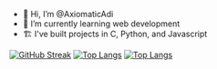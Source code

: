 - 👋 Hi, I’m @AxiomaticAdi
- 🌱 I’m currently learning web development
- 🏗️ I've built projects in C, Python, and Javascript

[![GitHub Streak](https://streak-stats.demolab.com/?user=AxiomaticAdi)](https://git.io/streak-stats)
[![Top Langs](https://github-readme-stats.vercel.app/api/top-langs/?username=AxiomaticAdi&show_icons=true&layout=compact&theme=dark#gh-dark-mode-only)](https://github.com/anuraghazra/github-readme-stats#gh-dark-mode-only)
[![Top Langs](https://github-readme-stats.vercel.app/api/top-langs/?username=AxiomaticAdi&show_icons=true&layout=compact&theme=light#gh-light-mode-only)](https://github.com/anuraghazra/github-readme-stats#gh-light-mode-only)

<!---
AxiomaticAdi/AxiomaticAdi is a ✨ special ✨ repository because its `README.md` (this file) appears on your GitHub profile.
You can click the Preview link to take a look at your changes.
--->
